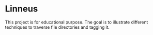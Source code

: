 # Linneus
This project is for educational purpose.
The goal is to illustrate different techniques to traverse file directories and tagging it.
